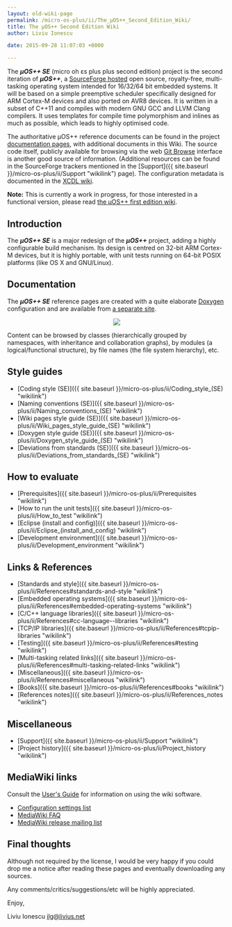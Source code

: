 ```yaml
---
layout: old-wiki-page
permalink: /micro-os-plus/ii/The_µOS++_Second_Edition_Wiki/
title: The µOS++ Second Edition Wiki
author: Liviu Ionescu

date: 2015-09-28 11:07:03 +0000

---
```


The ***µOS++ SE*** (micro oh ɛs plus plus second edition) project is the second iteration of ***µOS++***, a [SourceForge hosted](http://sourceforge.net/projects/micro-os-plus/) open source, royalty-free, multi-tasking operating system intended for 16/32/64 bit embedded systems. It will be based on a simple preemptive scheduler specifically designed for ARM Cortex-M devices and also ported on AVR8 devices. It is written in a subset of C++11 and compiles with modern GNU GCC and LLVM Clang compilers. It uses templates for compile time polymorphism and inlines as much as possible, which leads to highly optimised code.

The authoritative µOS++ reference documents can be found in the project [documentation pages](http://micro-os-plus.sourceforge.net/doc), with additional documents in this Wiki. The source code itself, publicly available for browsing via the web [Git Browse](http://sourceforge.net/p/micro-os-plus/second/) interface is another good source of information. (Additional resources can be found in the SourceForge trackers mentioned in the [Support]({{ site.baseurl }}/micro-os-plus/ii/Support "wikilink") page). The configuration metadata is documented in the [XCDL wiki](http://xcdl.sourceforge.net/wiki/).

**Note:** This is currently a work in progress, for those interested in a functional version, please read [the µOS++ first edition wiki](http://micro-os-plus.sourceforge.net/old-wiki/).

Introduction
------------

The ***µOS++ SE*** is a major redesign of the ***µOS++*** project, adding a highly configurable build mechanism. Its design is centred on 32-bit ARM Cortex-M devices, but it is highly portable, with unit tests running on 64-bit POSIX platforms (like OS X and GNU/Linux).

Documentation
-------------

The ***µOS++ SE*** reference pages are created with a quite elaborate [Doxygen](http://www.doxygen.org/index.html) configuration and are available from [a separate site](http://micro-os-plus.sourceforge.net/doc).

<div style="text-align:center">
<a href="http://micro-os-plus.sourceforge.net/doc"><img src="{{ site.baseurl }}/assets/images/old/524px-Doxy.png" /></a>
</div>

Content can be browsed by classes (hierarchically grouped by namespaces, with inheritance and collaboration graphs), by modules (a logical/functional structure), by file names (the file system hierarchy), etc.

Style guides
------------

-   [Coding style (SE)]({{ site.baseurl }}/micro-os-plus/ii/Coding_style_(SE) "wikilink")
-   [Naming conventions (SE)]({{ site.baseurl }}/micro-os-plus/ii/Naming_conventions_(SE) "wikilink")
-   [Wiki pages style guide (SE)]({{ site.baseurl }}/micro-os-plus/ii/Wiki_pages_style_guide_(SE) "wikilink")
-   [Doxygen style guide (SE)]({{ site.baseurl }}/micro-os-plus/ii/Doxygen_style_guide_(SE) "wikilink")
-   [Deviations from standards (SE)]({{ site.baseurl }}/micro-os-plus/ii/Deviations_from_standards_(SE) "wikilink")

How to evaluate
---------------

-   [Prerequisites]({{ site.baseurl }}/micro-os-plus/ii/Prerequisites "wikilink")
-   [How to run the unit tests]({{ site.baseurl }}/micro-os-plus/ii/How_to_test "wikilink")
-   [Eclipse (install and config)]({{ site.baseurl }}/micro-os-plus/ii/Eclipse_(install_and_config) "wikilink")
-   [Development environment]({{ site.baseurl }}/micro-os-plus/ii/Development_environment "wikilink")

Links & References
------------------

-   [Standards and style]({{ site.baseurl }}/micro-os-plus/ii/References#standards-and-style "wikilink")
-   [Embedded operating systems]({{ site.baseurl }}/micro-os-plus/ii/References#embedded-operating-systems "wikilink")
-   [C/C++ language libraries]({{ site.baseurl }}/micro-os-plus/ii/References#cc-language--libraries "wikilink")
-   [TCP/IP libraries]({{ site.baseurl }}/micro-os-plus/ii/References#tcpip-libraries "wikilink")
-   [Testing]({{ site.baseurl }}/micro-os-plus/ii/References#testing "wikilink")
-   [Multi-tasking related links]({{ site.baseurl }}/micro-os-plus/ii/References#multi-tasking-related-links "wikilink")
-   [Miscellaneous]({{ site.baseurl }}/micro-os-plus/ii/References#miscellaneous "wikilink")
-   [Books]({{ site.baseurl }}/micro-os-plus/ii/References#books "wikilink")
-   [References notes]({{ site.baseurl }}/micro-os-plus/ii/References_notes "wikilink")

Miscellaneous
-------------

-   [Support]({{ site.baseurl }}/micro-os-plus/ii/Support "wikilink")
-   [Project history]({{ site.baseurl }}/micro-os-plus/ii/Project_history "wikilink")

MediaWiki links
---------------

Consult the [User's Guide](http://meta.wikimedia.org/wiki/Help:Contents) for information on using the wiki software.

-   [Configuration settings list](http://www.mediawiki.org/wiki/Manual:Configuration_settings)
-   [MediaWiki FAQ](http://www.mediawiki.org/wiki/Manual:FAQ)
-   [MediaWiki release mailing list](https://lists.wikimedia.org/mailman/listinfo/mediawiki-announce)

Final thoughts
--------------

Although not required by the license, I would be very happy if you could drop me a notice after reading these pages and eventually downloading any sources.

Any comments/critics/suggestions/etc will be highly appreciated.

Enjoy,

Liviu Ionescu <ilg@livius.net>
